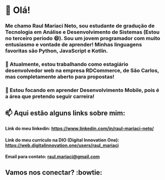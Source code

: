 # 👋 Olá! 
### Me chamo Raul Mariaci Neto, sou estudante de gradução de Tecnologia em Análise e Desenvolvimento de Sistemas (Estou no terceiro período 😄). Sou um jovem programador com muito entusiasmo e vontade de aprender! Minhas linguagens favoritas são Python, JavaScript e Kotlin.
### 🔭 Atualmente, estou trabalhando como estagiário desenvolvedor web na empresa RDCommerce, de São Carlos, mas completamente aberto para propostas! 
### 🌱 Estou focando em aprender Desenvolvimento Mobile, pois é a área que pretendo seguir carreira! 

## 📫 Aqui estão alguns links sobre mim: 
#### Link do meu linkedin: https://www.linkedin.com/in/raul-mariaci-neto/
#### Link do meu currículo na DIO (Digital Innovation One): https://web.digitalinnovation.one/users/raul_mariaci
#### Email para contato: raul.mariaci@gmail.com

## Vamos nos conectar? :bowtie:
